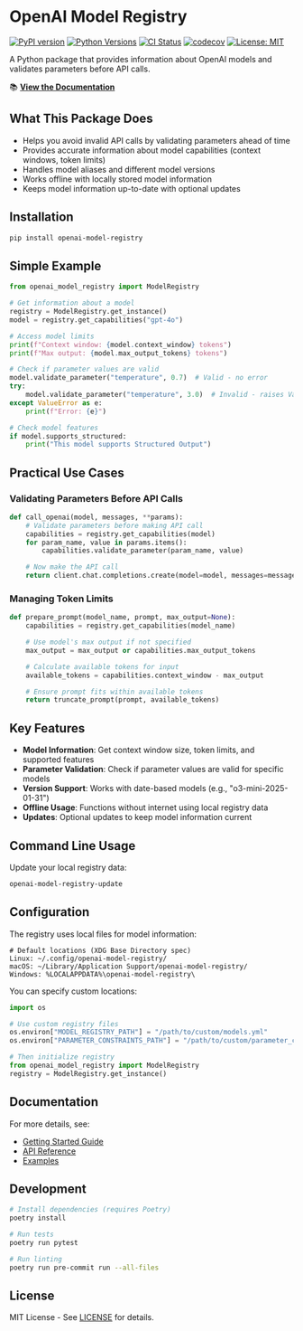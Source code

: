 # OpenAI Model Registry

[![PyPI version](https://img.shields.io/pypi/v/openai-model-registry.svg)](https://pypi.org/project/openai-model-registry/)
[![Python Versions](https://img.shields.io/pypi/pyversions/openai-model-registry.svg)](https://pypi.org/project/openai-model-registry/)
[![CI Status](https://github.com/yaniv-golan/openai-model-registry/workflows/Python%20CI/badge.svg)](https://github.com/yaniv-golan/openai-model-registry/actions)
[![codecov](https://codecov.io/gh/yaniv-golan/openai-model-registry/branch/main/graph/badge.svg)](https://codecov.io/gh/yaniv-golan/openai-model-registry)
[![License: MIT](https://img.shields.io/badge/License-MIT-yellow.svg)](https://opensource.org/licenses/MIT)

A Python package that provides information about OpenAI models and validates parameters before API calls.

📚 **[View the Documentation](https://yaniv-golan.github.io/openai-model-registry/)**

## What This Package Does

- Helps you avoid invalid API calls by validating parameters ahead of time
- Provides accurate information about model capabilities (context windows, token limits)
- Handles model aliases and different model versions
- Works offline with locally stored model information
- Keeps model information up-to-date with optional updates

## Installation

```bash
pip install openai-model-registry
```

## Simple Example

```python
from openai_model_registry import ModelRegistry

# Get information about a model
registry = ModelRegistry.get_instance()
model = registry.get_capabilities("gpt-4o")

# Access model limits
print(f"Context window: {model.context_window} tokens")
print(f"Max output: {model.max_output_tokens} tokens")

# Check if parameter values are valid
model.validate_parameter("temperature", 0.7)  # Valid - no error
try:
    model.validate_parameter("temperature", 3.0)  # Invalid - raises ValueError
except ValueError as e:
    print(f"Error: {e}")

# Check model features
if model.supports_structured:
    print("This model supports Structured Output")
```

## Practical Use Cases

### Validating Parameters Before API Calls

```python
def call_openai(model, messages, **params):
    # Validate parameters before making API call
    capabilities = registry.get_capabilities(model)
    for param_name, value in params.items():
        capabilities.validate_parameter(param_name, value)

    # Now make the API call
    return client.chat.completions.create(model=model, messages=messages, **params)
```

### Managing Token Limits

```python
def prepare_prompt(model_name, prompt, max_output=None):
    capabilities = registry.get_capabilities(model_name)

    # Use model's max output if not specified
    max_output = max_output or capabilities.max_output_tokens

    # Calculate available tokens for input
    available_tokens = capabilities.context_window - max_output

    # Ensure prompt fits within available tokens
    return truncate_prompt(prompt, available_tokens)
```

## Key Features

- **Model Information**: Get context window size, token limits, and supported features
- **Parameter Validation**: Check if parameter values are valid for specific models
- **Version Support**: Works with date-based models (e.g., "o3-mini-2025-01-31")
- **Offline Usage**: Functions without internet using local registry data
- **Updates**: Optional updates to keep model information current

## Command Line Usage

Update your local registry data:

```bash
openai-model-registry-update
```

## Configuration

The registry uses local files for model information:

```
# Default locations (XDG Base Directory spec)
Linux: ~/.config/openai-model-registry/
macOS: ~/Library/Application Support/openai-model-registry/
Windows: %LOCALAPPDATA%\openai-model-registry\
```

You can specify custom locations:

```python
import os

# Use custom registry files
os.environ["MODEL_REGISTRY_PATH"] = "/path/to/custom/models.yml"
os.environ["PARAMETER_CONSTRAINTS_PATH"] = "/path/to/custom/parameter_constraints.yml"

# Then initialize registry
from openai_model_registry import ModelRegistry
registry = ModelRegistry.get_instance()
```

## Documentation

For more details, see:

- [Getting Started Guide](https://yaniv-golan.github.io/openai-model-registry/user-guide/getting-started/)
- [API Reference](https://yaniv-golan.github.io/openai-model-registry/api/)
- [Examples](./examples/)

## Development

```bash
# Install dependencies (requires Poetry)
poetry install

# Run tests
poetry run pytest

# Run linting
poetry run pre-commit run --all-files
```

## License

MIT License - See [LICENSE](./LICENSE) for details.
